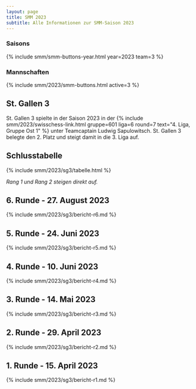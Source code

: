 ```yaml
---
layout: page
title: SMM 2023
subtitle: Alle Informationen zur SMM-Saison 2023
---
```


### Saisons

{% include smm/smm-buttons-year.html year=2023 team=3 %}

### Mannschaften

{% include smm/2023/smm-buttons.html active=3 %}

## St. Gallen 3

St. Gallen 3 spielte in der Saison 2023 in der
{% include smm/2023/swisschess-link.html gruppe=601 liga=6 round=7 text="4. Liga, Gruppe Ost 1" %}
unter Teamcaptain Ludwig Sapulowitsch. St. Gallen 3 belegte den 2. Platz und steigt damit in die 3. Liga auf.

## Schlusstabelle

{% include smm/2023/sg3/tabelle.html %}

_Rang 1 und Rang 2 steigen direkt auf._

## 6. Runde - 27. August 2023

{% include smm/2023/sg3/bericht-r6.md %}

## 5. Runde - 24. Juni 2023

{% include smm/2023/sg3/bericht-r5.md %}

## 4. Runde - 10. Juni 2023

{% include smm/2023/sg3/bericht-r4.md %}

## 3. Runde - 14. Mai 2023

{% include smm/2023/sg3/bericht-r3.md %}

## 2. Runde - 29. April 2023

{% include smm/2023/sg3/bericht-r2.md %}

## 1. Runde - 15. April 2023

{% include smm/2023/sg3/bericht-r1.md %}

<style>
table th, table td:nth-of-type(4) {
    white-space: nowrap;
}
</style>
